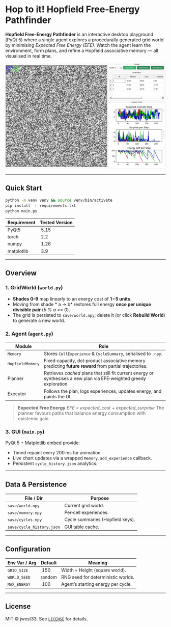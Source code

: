 # Hop to it! Hopfield Free‑Energy Pathfinder

**Hopfield Free‑Energy Pathfinder** is an interactive desktop playground (PyQt 5) where a single agent explores a procedurally generated grid world by minimising *Expected Free Energy (EFE)*. Watch the agent learn the environment, form plans, and refine a Hopfield associative memory — all visualised in real time.

![App example](app-example.jpg)

---

## Quick Start

```bash
python -m venv venv && source venv/bin/activate
pip install -r requirements.txt
python main.py
```

| Requirement | Tested Version |
| ----------- | -------------- |
| PyQt5       |  5.15          |
| torch       |  2.2           |
| numpy       |  1.26          |
| matplotlib  |  3.9           |

---

## Overview

### 1. GridWorld (`world.py`)

* **Shades 0–9** map linearly to an energy cost of **1 – 5 units**.
* Moving from shade \* a -> b\* restores full energy **once per unique divisible pair** (*b % a == 0*).
* The grid is persisted to `save/world.npy`; delete it (or click **Rebuild World**) to generate a new world.

### 2. Agent (`agent.py`)

| Module           | Role                                                                                                                  |
| ---------------- | ----------------------------------------------------------------------------------------------------------------------|
| `Memory`         | Stores `CellExperience` & `CycleSummary`, serialised to `.npy`.                                                       |
| `HopfieldMemory` | Fixed‑capacity, dot‑product associative memory predicting **future reward** from partial trajectories.                |
| Planner          | Retrieves *cached* plans that still fit current energy or synthesises a new plan via EFE‑weighted greedy exploration. |
| Executor         | Follows the plan, logs experiences, updates energy, and paints the UI.                                                |

> **Expected Free Energy**
> *EFE = expected\_cost + expected\_surprise*
> The planner favours paths that balance energy consumption with epistemic gain.

### 3. GUI (`main.py`)

PyQt 5 + Matplotlib embed provide:

* Timed repaint every 200 ms for animation.
* Live chart updates via a wrapped `Memory.add_experience` callback.
* Persistent `cycle_history.json` analytics.

---

## Data & Persistence

| File / Dir                | Purpose                          |
| ------------------------- | -------------------------------- |
| `save/world.npy`          | Current grid world.              |
| `save/memory.npy`         | Per‑cell experiences.            |
| `save/cycles.npy`         | Cycle summaries (Hopfield keys). |
| `save/cycle_history.json` | GUI table cache.                 |

---

## Configuration

| Env Var / Arg | Default | Meaning                            |
| ------------- | ------- | ---------------------------------- |
| `GRID_SIZE`   |  150    | Width = Height (square world).     |
| `WORLD_SEED`  | random  | RNG seed for deterministic worlds. |
| `MAX_ENERGY`  |  100    | Agent’s starting energy per cycle. |

---

## License

MIT © jwest33. See [`LICENSE`](LICENSE) for details.
